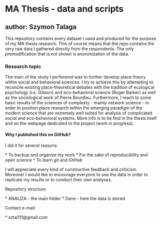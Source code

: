 <h1>MA Thesis - data and scripts</h1>
<h2>author: Szymon Talaga</h2>

<p>This repository contains every dataset I used and produced for the purpose of my MA thesis research. This of course means that the repo contains the very raw data I gathered directly from the respondents. The only premodification that is not shown is anonimization of the data.</p>

<h3>Research topic</h3>
<p>The main of the study I perforemd was to further develop place theory within social and behavioral sciences. I try to achieve this by attempting to reconcile existing place-theoretical debates with the tradition of ecological psychology (i.e. Gibson) and eco-behavioral science (Roger Barker) as well as the sociological work of Pierre Bourdieu. Furthermore, I reach to some basic results of the sciences of complexty - mainly network science - in order to position place research within the emerging paradigm of the modern science that are extremely well suited for analysis of complicated social and eco-behavioral systems. More info is to be find in the thesis itself and on the webpage dedicated to the project (work in progress).</p>

<h4>Why I published this on GitHub?</h4>
<p>I did it for several reasons:</p>
* To backup and organize my work
* For the sake of reproducibility and open science
* To learn git and GitHub

<p>I will appreciate every kind of constructive feedback and criticism. Moreover I would like to encourage everyone to use the data in order to replicate my results or to conduct their own analyses.</p>

<p>Repository structure</p>
* ANALIZA - the main folder
	* Dane - here the data is stored

<p>Contact e-mail:</p>
* sztal111@gmail.com
